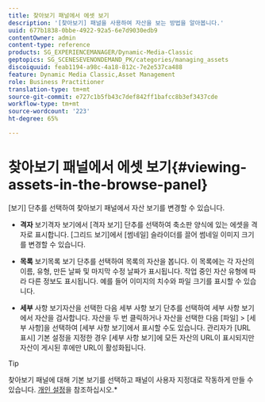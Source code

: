 ```yaml
---
title: 찾아보기 패널에서 에셋 보기
description: '[찾아보기] 패널을 사용하여 자산을 보는 방법을 알아봅니다.'
uuid: 677b1838-0bbe-4922-92a5-6e7d9030edb9
contentOwner: admin
content-type: reference
products: SG_EXPERIENCEMANAGER/Dynamic-Media-Classic
geptopics: SG_SCENESEVENONDEMAND_PK/categories/managing_assets
discoiquuid: feab1194-a98c-4a18-812c-7e2e537ca488
feature: Dynamic Media Classic,Asset Management
role: Business Practitioner
translation-type: tm+mt
source-git-commit: e727c1b5fb43c7def842ff1bafcc8b3ef3437cde
workflow-type: tm+mt
source-wordcount: '223'
ht-degree: 65%

---
```



# 찾아보기 패널에서 에셋 보기{#viewing-assets-in-the-browse-panel}

[보기] 단추를 선택하여 찾아보기 패널에서 자산 보기를 변경할 수 있습니다.

* **격자**
보기격자 보기에서 [격자 보기] 단추를 선택하여 축소판 양식에 있는 에셋을 격자로 표시합니다. [그리드 보기]에서 [썸네일] 슬라이더를 끌어 썸네일 이미지 크기를 변경할 수 있습니다.

* **목록**
보기목록 보기 단추를 선택하여 목록의 자산을 봅니다. 이 목록에는 각 자산의 이름, 유형, 만든 날짜 및 마지막 수정 날짜가 표시됩니다. 작업 중인 자산 유형에 따라 다른 정보도 표시됩니다. 예를 들어 이미지의 치수와 파일 크기를 표시할 수 있습니다.

* **세부**
사항 보기자산을 선택한 다음 세부 사항 보기 단추를 선택하여 세부 사항 보기에서 자산을 검사합니다. 자산을 두 번 클릭하거나 자산을 선택한 다음 [파일] > [세부 사항]을 선택하여 [세부 사항 보기]에서 표시할 수도 있습니다. 관리자가 [URL 표시] 기본 설정을 지정한 경우 [세부 사항 보기]에 모든 자산의 URL이 표시되지만 자산이 게시된 후에만 URL이 활성화됩니다.

>[!TIP]
>
>찾아보기 패널에 대해 기본 보기를 선택하고 패널이 사용자 지정대로 작동하게 만들 수 있습니다. [개인 설정](personal-setup.md#personal_setup)을 참조하십시오.*
